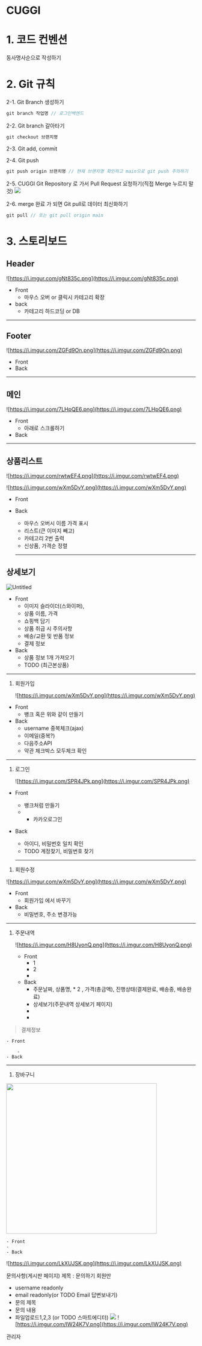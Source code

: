 # CUGGI

# 1. 코드 컨벤션

동사명사순으로 작성하기

# 2. Git 규칙

2-1. Git Branch 생성하기

```jsx
git branch 작업명 // 로그인백엔드
```

2-2. Git branch 갈아타기

```jsx
git checkout 브랜치명
```

2-3. Git add, commit

2-4. Git push

```jsx
git push origin 브랜치명 // 현재 브랜치명 확인하고 main으로 git push 주의하기
```

2-5. CUGGI Git Repository 로 가서 Pull Request 요청하기(직접 Merge 누르지 말 것)
<img src="https://i.imgur.com/SLsO3ag.png" style="width=200"/>



2-6. merge 완료 가 되면 Git pull로 데이터 최신화하기

```jsx
git pull // 또는 git pull origin main
```

# 3. 스토리보드

## Header


![https://i.imgur.com/gNt835c.png](https://i.imgur.com/gNt835c.png)
    

- Front
    - 마우스 오버 or 클릭시 카테고리 확장
- back
    - 카테고리 하드코딩 or DB

---

## Footer
   ![https://i.imgur.com/ZGFd9On.png](https://i.imgur.com/ZGFd9On.png) 
- Front
- Back

---

## 메인


![https://i.imgur.com/7LHpQE6.png](https://i.imgur.com/7LHpQE6.png)
    

- Front
    - 아래로 스크롤하기
- Back

---

## 상품리스트


![https://i.imgur.com/rwtwEF4.png](https://i.imgur.com/rwtwEF4.png)



![https://i.imgur.com/wXm5DvY.png](https://i.imgur.com/wXm5DvY.png)

-  Front
    
- Back
    - 마우스 오버시 이름 가격 표시
    - 리스트(큰 이미지 빼고)
    - 카테고리 2번 출력
    - 신상품, 가격순 정렬
    
   ---
   

## 상세보기

![Untitled](https://prod-files-secure.s3.us-west-2.amazonaws.com/b5d3f539-6c79-4721-b792-3f3ff7c12c8c/4ecd9476-03ad-4fd5-b65b-236c9e0d4c2a/Untitled.png)

- Front
    - 이미지 슬라이더(스와이퍼),
    - 상품 이름, 가격
    - 쇼핑백 담기
    - 상품 취급 시 주의사항
    - 배송/교환 및 반품 정보
    - 결제 정보
- Back
    - 상품 정보 1개 가져오기
    - TODO (최근본상품)

---

1. 회원가입
    
    ![https://i.imgur.com/wXm5DvY.png](https://i.imgur.com/wXm5DvY.png)
    

- Front
    - 뱅크 혹은 위와 같이 만들기
- Back
    - username 중복체크(ajax)
    - 이메일(중복?)
    - 다음주소API
    - 약관 체크박스 모두체크 확인

---

1. 로그인
    
    ![https://i.imgur.com/SPR4JPk.png](https://i.imgur.com/SPR4JPk.png)
    

- Front
    
    - 뱅크처럼 만들기
    - - 카카오로그인
- Back
    
    - 아이디, 비밀번호 일치 확인
    - TODO 계정찾기, 비밀번호 찾기
    
    ---
    

1. 회원수정

![https://i.imgur.com/wXm5DvY.png](https://i.imgur.com/wXm5DvY.png)

- Front
    - 회원가입 에서 바꾸기
- Back
    - 비밀번호, 주소 변경가능

---

1. 주문내역
    
    ![https://i.imgur.com/H8UyonQ.png](https://i.imgur.com/H8UyonQ.png)

	- Front
		-  1
		-  2
		- 
	- Back
		-  주문날짜, 상품명, * 2 , 가격(총금액), 
			진행상태(결제완료, 배송중, 배송완료)
		-  상세보기(주문내역 상세보기 페이지)
		-  
		- 

> 결제정보
  


	- Front
	
	    - 
    - Back

---

1. 장바구니

<img src="https://i.imgur.com/TQhnOh0.png](https://i.imgur.com/TQhnOh0.png" style="width: 400px"/>

  


    
    - Front
	- 
    - Back
  ![https://i.imgur.com/LkXUJSK.png](https://i.imgur.com/LkXUJSK.png)



문의사항(게시판 페이지)
제목 : 문의하기
회원만
- username readonly
- email readonly(or TODO Email 답변보내기)
- 문의 제목
- 문의 내용
- 파일업로드1,2,3 (or TODO 스마트에디터)
![](https://i.imgur.com/3M8z1ix.png)
![https://i.imgur.com/IW24K7V.png](https://i.imgur.com/IW24K7V.png)

관리자


